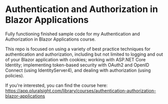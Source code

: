 # Authentication and Authorization in Blazor Applications
Fully functioning finished sample code for my Authentication and Authorization in Blazor Applications course.  

This repo is focused on using a variety of best practice techniques for authentication and authorization, including but not limited to logging and out of your Blazor application with cookies; working with ASP.NET Core Identity; implementing token-based security with OAuth2 and OpenID Connect (using IdentityServer4), and dealing with authorization (using policies).

If you're interested, you can find the course here: https://app.pluralsight.com/library/courses/authentication-authorization-blazor-applications
